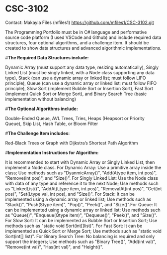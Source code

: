 # CSC-3102
Contact: Makayla Files (mfiles1)
https://github.com/mfiles1/CSC-3102.git

The Programming Portfolio must be in C# language and performative source code platform (I used VSCode and Github) and include
required data structures, four optional algorithms, and a challenge item. It should be created to show data structures and advanced algorithmic implementations.

#**The Required Data Structures include:**

Dynamic Array (must support any data type, resizing automatically), Singly Linked List (must be singly linked, with a Node class supporting any data type), Stack (can use a dynamic array or linked list; must follow LIFO principle), Queue (can use a dynamic array or linked list; must follow FIFO principle), Slow Sort (implement Bubble Sort or Insertion Sort), Fast Sort (implement Quick Sort or Merge Sort), and Binary Search Tree (basic implementation without balancing)

#**The Optional Algorithms include:**

Double-Ended Queue, AVL Trees, Tries, Heaps (Heapsort or Priority Queue), Skip List, Hash Table, or Bloom Filter

#**The Challenge Item includes:**

Red-Black Trees or Graph with Dijkstra’s Shortest Path Algorithm

#**Implementation Instructions for Algorithm:**

It is recommended to start with Dynamic Array or Singly Linked List, then implement a Node class.
For Dynamic Array: Use a primitive array inside the class; Use methods such as "DyanmicArray()", "Add(Atype item, int pos)", "Remove(int pos)", and "Size()". For Singly Linked List: Use the Node class with data of any type and reference it to the next Node; Use methods such as "LinkedList()", "AddAt(Ltype item, int pos)", "RemovalAt(int pos)", "Get(int pos)", "Set(Ltype val, int pos), and "Size()". For Stack: It can be implemented using a dynamic array or linked list; Use methods such as "Stack()", "Push(Stype item)", "Pop()", "Peek()", and "Size()".For Queue: It can be implemented using a dynamic array or linked list; Use methods such as "Queue()", "Enqueue(Qtype item)", "Dequeue()", "Peek()", and "Size()". For Slow Sort: It can be implemented as Bubble Sort or Insertion Sort; Use methods such as "static void Sort(int[]list)". For Fast Sort: It can be implemented as Quick Sort or Merge Sort; Use methods such as "static void Sort(int[] list)". For Binary Search Tree: No balancing is required and only support the integers; Use methods such as "Binary Tree()", "Add(int val)", "Remove(int val)", "Has(int val)", and "Height()".
